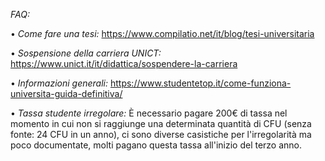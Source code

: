 *FAQ:*

• *Come fare una tesi:*
https://www.compilatio.net/it/blog/tesi-universitaria

• *Sospensione della carriera UNICT:*
https://www.unict.it/it/didattica/sospendere-la-carriera

• *Informazioni generali:*
https://www.studentetop.it/come-funziona-universita-guida-definitiva/

• *Tassa studente irregolare:*
È necessario pagare 200€ di tassa nel momento in cui non si raggiunge una determinata quantità di CFU (senza fonte: 24 CFU in un anno), ci sono diverse casistiche per l'irregolarità ma poco documentate, molti pagano questa tassa all'inizio del terzo anno. 